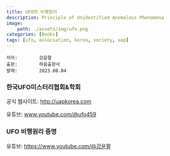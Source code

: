 ```yaml
---
title: UFO의 비행원리
description: Principle of Unidentified Anomalous Phenomena
image:
    path: ./assets/img/ufo.png
categories: [Books]
tags: [ufo, association, korea, society, uap]
---
```

    저자:        강윤팔
    출판:        하움출판사
    발매:        2023.08.04


### 한국UFO미스터리협회&학회

공식 웹사이트: <a href="http://uapkorea.com">http://uapkorea.com</a>

유튜브: <a href="www.youtube.com/@ufo459">www.youtube.com/@ufo459</a>


### UFO 비행원리 증명

유튜브: <a href="https://www.youtube.com/@%EA%B0%95%EC%9C%A4%ED%8C%94">https://www.youtube.com/@강윤팔</a>